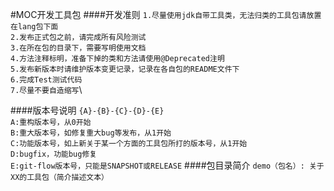 #MOC开发工具包
####开发准则
`1.尽量使用jdk自带工具类，无法归类的工具包请放置在lang包下面`\
`2.发布正式包之前，请完成所有风险测试`\
`3.在所在包的目录下，需要写明使用文档`\
`4.方法注释标明，准备下掉的类和方法请使用@Deprecated注明`\
`5.发布新版本时请维护版本变更记录，记录在各自包的README文件下`\
`6.完成Test测试代码`\
`7.尽量不要自造缩写`\

####版本号说明
`{A}-{B}-{C}-{D}-{E}`\
`A:重构版本号，从0开始`\
`B:重大版本号，如修复重大bug等发布，从1开始`\
`C:功能版本号，如上新关于某一个方面的工具包所打的版本号，从1开始`\
`D:bugfix，功能bug修复`\
`E:git-flow版本号，只能是SNAPSHOT或RELEASE`
####包目录简介
`demo（包名）: 关于XX的工具包（简介描述文本）`